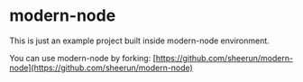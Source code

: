 # modern-node

This is just an example project built inside modern-node environment.

You can use modern-node by forking: [https://github.com/sheerun/modern-node](https://github.com/sheerun/modern-node)
